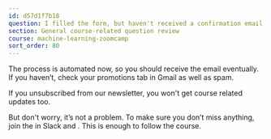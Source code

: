 ```yaml
---
id: d57d1f7b18
question: I filled the form, but haven't received a confirmation email. Is it normal?
section: General course-related question review
course: machine-learning-zoomcamp
sort_order: 80
---
```


The process is automated now, so you should receive the email eventually. If you haven’t, check your promotions tab in Gmail as well as spam.

If you unsubscribed from our newsletter, you won't get course related updates too.

But don't worry, it’s not a problem. To make sure you don’t miss anything, join the  in Slack and . This is enough to follow the course.

